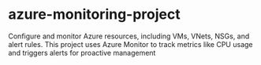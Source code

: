 # azure-monitoring-project
Configure and monitor Azure resources, including VMs, VNets, NSGs, and alert rules. This project uses Azure Monitor to track metrics like CPU usage and triggers alerts for proactive management
